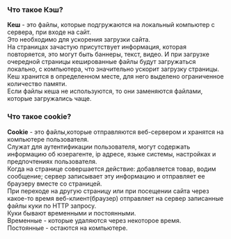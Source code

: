 ### Что такое Кэш? ###  
**Кеш** - это файлы, которые подгружаются на локальный компьютер с сервера, при входе на сайт.  
Это необходимо для  ускорения загрузки сайта.  
На страницах зачастую присутствует информация, которая повторяется, это могут быть баннеры, текст, видео. И при загрузке очередной страницы кешированные файлы будут загружаться локально, с компьютера, что значительно ускорит загрузку страницы.  
Кеш хранится в определенном месте, для него выделено ограниченное количество памяти.  
Если файлы кеша не используются, то они заменяются файлами, которые загружались чаще.  

### Что такое cookie? ###   
**Cookie** - это файлы,которые отправляются веб-сервером и хранятся на компьютере пользователя.  
Служат для аутентификации пользователя, могут содержать информацию об юзерагенте, ip адресе, языке системы, настройках и предпочтениях пользователя.   
Когда на странице совершается действие: добавляется товар, водим сообщение; сервер записывает эту информацию и отправляет ее браузеру вместе со страницей.   
При переходе на другую страницу или при посещении сайта через какое-то время веб-клиент(браузер) отправляет на сервер записанные файлы куки по HTTP запросу.  
Куки бывают временными и постоянными.   
Временные - которые удаляются через некоторое время.  
Постоянные - остаются на компьютере.  

